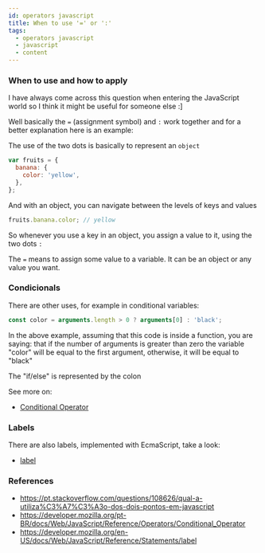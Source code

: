 ```yaml
---
id: operators javascript
title: When to use '=' or ':'
tags:
  - operators javascript
  - javascript
  - content
---
```


### When to use and how to apply

I have always come across this question when entering the JavaScript world so I think it might be useful for someone else :]

Well basically the `=` (assignment symbol) and `:` work together and for a better explanation here is an example:

The use of the two dots is basically to represent an `object`

```js
var fruits = {
  banana: {
    color: 'yellow',
  },
};
```

And with an object, you can navigate between the levels of keys and values

```js
fruits.banana.color; // yellow
```

So whenever you use a key in an object, you assign a value to it, using the two dots `:`

The `=` means to assign some value to a variable. It can be an object or any value you want.

### Condicionals

There are other uses, for example in conditional variables:

```js
const color = arguments.length > 0 ? arguments[0] : 'black';
```

In the above example, assuming that this code is inside a function, you are saying: that if the number of arguments is greater than zero the variable "color" will be equal to the first argument, otherwise, it will be equal to "black"

The "if/else" is represented by the colon

See more on:

- [Conditional Operator](https://developer.mozilla.org/pt-BR/docs/Web/JavaScript/Reference/Operators/Conditional_Operator)

### Labels

There are also labels, implemented with EcmaScript, take a look:

- [label](https://developer.mozilla.org/en-US/docs/Web/JavaScript/Reference/Statements/label)

### References

- https://pt.stackoverflow.com/questions/108626/qual-a-utiliza%C3%A7%C3%A3o-dos-dois-pontos-em-javascript
- https://developer.mozilla.org/pt-BR/docs/Web/JavaScript/Reference/Operators/Conditional_Operator
- https://developer.mozilla.org/en-US/docs/Web/JavaScript/Reference/Statements/label
